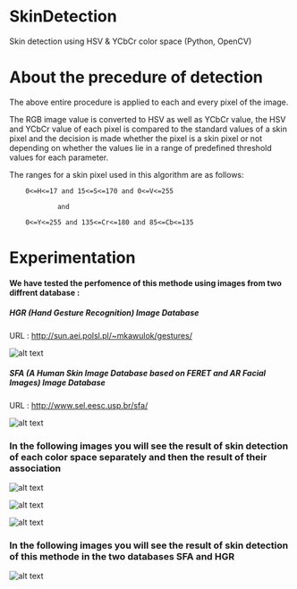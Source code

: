 # SkinDetection
Skin detection using HSV &amp; YCbCr color space (Python, OpenCV)

# About the precedure of detection
The above entire procedure is applied to each and every pixel of the image. 

The RGB image value is converted to HSV as well as YCbCr value, the HSV and YCbCr value of each pixel is compared to the standard values of a skin pixel and the decision is made whether the pixel is a skin pixel or not depending on whether
the values lie in a range of predefined threshold values for each parameter.

The ranges for a skin pixel used in this algorithm are as follows:

        0<=H<=17 and 15<=S<=170 and 0<=V<=255

				and
				
        0<=Y<=255 and 135<=Cr<=180 and 85<=Cb<=135
	

# Experimentation 

#### We have tested the perfomence of this methode using images from two diffrent database :

##### HGR (Hand Gesture Recognition) Image Database

URL : http://sun.aei.polsl.pl/~mkawulok/gestures/

![alt text](https://github.com/CHEREF-Mehdi/SkinDetection/blob/master/Image/ReadMeImages/ROC_HGR.png)

##### SFA (A Human Skin Image Database based on FERET and AR Facial Images) Image Database

URL : http://www.sel.eesc.usp.br/sfa/

![alt text](https://github.com/CHEREF-Mehdi/SkinDetection/blob/master/Image/ReadMeImages/ROC_SFA.png)

### In the following images you will see the result of skin detection of each color space separately and then the result of their association

![alt text](https://github.com/CHEREF-Mehdi/SkinDetection/blob/master/Image/ReadMeImages/result1.png)

![alt text](https://github.com/CHEREF-Mehdi/SkinDetection/blob/master/Image/ReadMeImages/result2.png)

![alt text](https://github.com/CHEREF-Mehdi/SkinDetection/blob/master/Image/ReadMeImages/result3.png)

### In the following images you will see the result of skin detection of this methode in the two databases SFA and HGR

![alt text](https://github.com/CHEREF-Mehdi/SkinDetection/blob/master/Image/ReadMeImages/all_detection.png)




